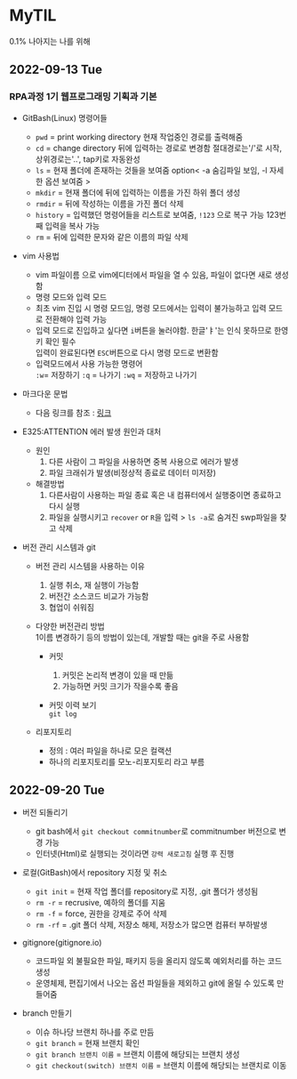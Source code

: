 # MyTIL

0.1% 나아지는 나를 위해

## 2022-09-13 Tue

### RPA과정 1기 웹프로그래밍 기획과 기본

- GitBash(Linux) 명령어들

  - `pwd` = print working directory 현재 작업중인 경로를 출력해줌
  - `cd` = change directory 뒤에 입력하는 경로로 변경함 절대경로는'/'로 시작, 상위경로는'..', tap키로 자동완성
  - `ls` = 현재 폴더에 존재하는 것들을 보여줌 option< -a 숨김파일 보임, -l 자세한 옵션 보여줌 >
  - `mkdir` = 현재 폴더에 뒤에 입력하는 이름을 가진 하위 폴더 생성
  - `rmdir` = 뒤에 작성하는 이름을 가진 폴더 삭제
  - `history` = 입력했던 명령어들을 리스트로 보여줌, `!123` 으로 복구 가능 123번째 입력을 복사 가능
  - `rm` = 뒤에 입력한 문자와 같은 이름의 파일 삭제

- vim 사용법
  - vim 파일이름 으로 vim에디터에서 파일을 열 수 있음, 파일이 없다면 새로 생성함
  - 명령 모드와 입력 모드
  - 최초 vim 진입 시 명령 모드임, 명령 모드에서는 입력이 불가능하고 입력 모드로 전환해야 입력 가능
  - 입력 모드로 진입하고 싶다면 `i`버튼을 눌러야함. 한글'ㅑ'는 인식 못하므로 한영키 확인 필수  
    입력이 완료된다면 `ESC`버튼으로 다시 명령 모드로 변환함
  - 입력모드에서 사용 가능한 명령어  
    `:w`= 저장하기 `:q` = 나가기 `:wq` = 저장하고 나가기
- 마크다운 문법
  - 다음 링크를 참조 : [링크](https://gist.github.com/ihoneymon/652be052a0727ad59601)
- E325:ATTENTION 에러 발생 원인과 대처

  - 원인
    1. 다른 사람이 그 파일을 사용하면 중복 사용으로 에러가 발생
    2. 파일 크래쉬가 발생(비정상적 종료로 데이터 미저장)
  - 해결방법
    1. 다른사람이 사용하는 파일 종료 혹은 내 컴퓨터에서 실행중이면 종료하고 다시 실행
    2. 파일을 실행시키고 `recover` or `R`을 입력 > `ls -a`로 숨겨진 swp파일을 찾고 삭제

- 버전 관리 시스템과 git

  - 버전 관리 시스템을 사용하는 이유

    1. 실행 취소, 재 실행이 가능함
    2. 버전간 소스코드 비교가 가능함
    3. 협업이 쉬워짐

  - 다양한 버전관리 방법  
    1이름 변경하기 등의 방법이 있는데, 개발할 때는 git을 주로 사용함

    - 커밋

      1. 커밋은 논리적 변경이 있을 때 만듦
      2. 가능하면 커밋 크기가 작을수록 좋음

    - 커밋 이력 보기  
      `git log`

  - 리포지토리
    - 정의 : 여러 파일을 하나로 모은 컬랙션
    - 하나의 리포지토리를 모노-리포지토리 라고 부름

## 2022-09-20 Tue

- 버전 되돌리기

  - git bash에서 `git checkout commitnumber`로 commitnumber 버전으로 변경 가능
  - 인터넷(Html)로 실행되는 것이라면 `강력 새로고침` 실행 후 진행

- 로컬(GitBash)에서 repository 지정 및 취소

  - `git init` = 현재 작업 폴더를 repository로 지정, .git 폴더가 생성됨
  - `rm -r` = recrusive, 예하의 폴더를 지움
  - `rm -f` = force, 권한을 강제로 주어 삭제
  - `rm -rf` = .git 폴더 삭제, 저장소 해제, 저장소가 많으면 컴퓨터 부하발생

- gitignore(gitignore.io)

  - 코드파일 외 불필요한 파일, 패키지 등을 올리지 않도록 예외처리를 하는 코드 생성
  - 운영체제, 편집기에서 나오는 옵션 파일들을 제외하고 git에 올릴 수 있도록 만들어줌

- branch 만들기
  - 이슈 하나당 브랜치 하나를 주로 만듬
  - `git branch` = 현재 브랜치 확인
  - `git branch 브랜치 이름` = 브랜치 이름에 해당되는 브랜치 생성
  - `git checkout(switch) 브랜치 이름` = 브랜치 이름에 해당되는 브랜치로 이동
